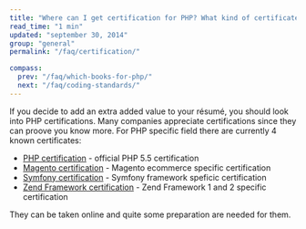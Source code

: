 ```yaml
---
title: "Where can I get certification for PHP? What kind of certificates are available?"
read_time: "1 min"
updated: "september 30, 2014"
group: "general"
permalink: "/faq/certification/"

compass:
  prev: "/faq/which-books-for-php/"
  next: "/faq/coding-standards/"
---
```


If you decide to add an extra added value to your résumé, you should look into PHP certifications. Many companies appreciate
certifications since they can proove you know more. For PHP specific field there are currently 4 known certificates:

* [PHP certification](http://www.zend.com/en/services/certification) - official PHP 5.5 certification
* [Magento certification](https://magento.com/training/catalog/certification) - Magento ecommerce specific certification
* [Symfony certification](http://sensiolabs.com/en/symfony/certification.html) - Symfony framework speficic certification
* [Zend Framework certification](http://www.zend.com/en/services/certification) - Zend Framework 1 and 2 specific certification

They can be taken online and quite some preparation are needed for them.
